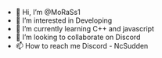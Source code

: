 - 👋 Hi, I’m @MoRaSs1
- 👀 I’m interested in Developing 
- 🌱 I’m currently learning C++ and javascript
- 💞️ I’m looking to collaborate on Discord
- 📫 How to reach me Discord - NcSudden 

<!---
MoRaSs1/MoRaSs1 is a ✨ special ✨ repository because its `README.md` (this file) appears on your GitHub profile.
You can click the Preview link to take a look at your changes.
--->
